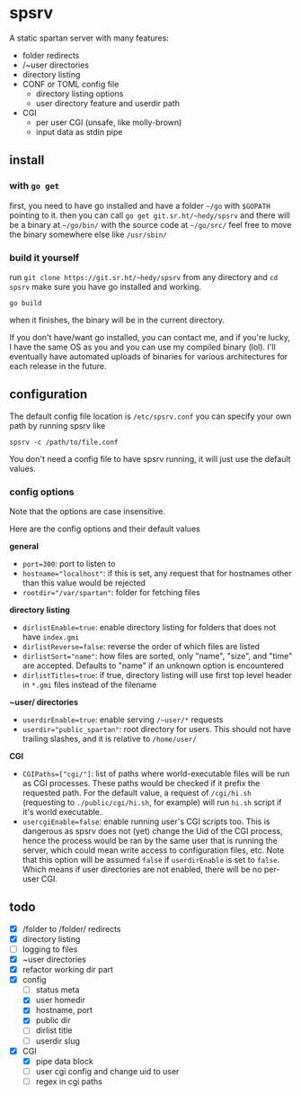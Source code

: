 # spsrv

A static spartan server with many features:

* folder redirects
* /~user directories
* directory listing
* CONF or TOML config file
  * directory listing options
  * user directory feature and userdir path
* CGI
  * per user CGI (unsafe, like molly-brown)
  * input data as stdin pipe

## install

### with `go get`
first, you need to have go installed and have a folder `~/go` with `$GOPATH` pointing to it.
then you can call `go get git.sr.ht/~hedy/spsrv` and there will be a binary at `~/go/bin/` with the source code at `~/go/src/`
feel free to move the binary somewhere else like `/usr/sbin/`

### build it yourself
run `git clone https://git.sr.ht/~hedy/spsrv` from any directory and `cd spsrv`
make sure you have go installed and working.
```
go build
```
when it finishes, the binary will be in the current directory.

If you don't have/want go installed, you can contact me, and if you're lucky, I have the same OS as you and you can use my compiled binary (lol). I'll eventually have automated uploads of binaries for various architectures for each release in the future.

## configuration
The default config file location is `/etc/spsrv.conf` you can specify your own path by running spsrv like
```
spsrv -c /path/to/file.conf
```
You don't need a config file to have spsrv running, it will just use the default values.

### config options

Note that the options are case insensitive.

Here are the config options and their default values

**general**

- `port=300`: port to listen to
- `hostname="localhost"`: if this is set, any request that for hostnames other than this value would be rejected
- `rootdir="/var/spartan"`: folder for fetching files

**directory listing**

- `dirlistEnable=true`: enable directory listing for folders that does not have `index.gmi`
- `dirlistReverse=false`: reverse the order of which files are listed
- `dirlistSort="name"`: how files are sorted, only "name", "size", and "time" are accepted. Defaults to "name" if an unknown option is encountered
- `dirlistTitles=true`: if true, directory listing will use first top level header in `*.gmi` files instead of the filename

**~user/ directories**

- `userdirEnable=true`: enable serving `/~user/*` requests
- `userdir="public_spartan"`: root directory for users. This should not have trailing slashes, and it is relative to `/home/user/`

**CGI**

- `CGIPaths=["cgi/"]`: list of paths where world-executable files will be run as CGI processes. These paths would be checked if it prefix the requested path. For the default value, a request of `/cgi/hi.sh` (requesting to `./public/cgi/hi.sh`, for example) will run `hi.sh` script if it's world executable.
- `usercgiEnable=false`: enable running user's CGI scripts too. This is dangerous as spsrv does not (yet) change the Uid of the CGI process, hence the process would be ran by the same user that is running the server, which could mean write access to configuration files, etc. Note that this option will be assumed `false` if `userdirEnable` is set to `false`. Which means if user directories are not enabled, there will be no per-user CGI.

## todo
- [x] /folder to /folder/ redirects
- [x] directory listing
- [ ] logging to files
- [x] ~user directories
- [x] refactor working dir part
- [x] config
  - [ ] status meta
  - [x] user homedir
  - [x] hostname, port
  - [x] public dir
  - [ ] dirlist title
  - [ ] userdir slug
- [x] CGI
  - [x] pipe data block
  - [ ] user cgi config and change uid to user
  - [ ] regex in cgi paths
